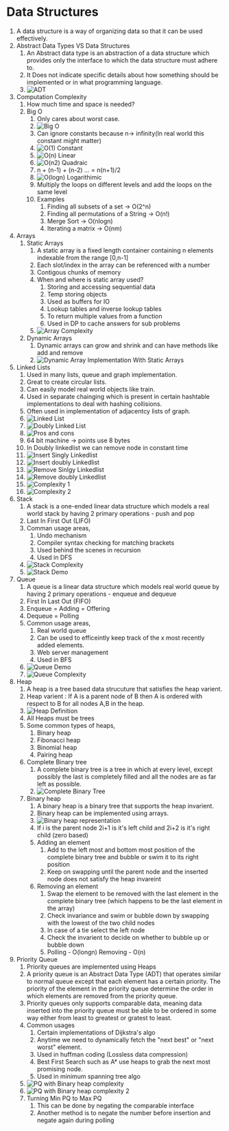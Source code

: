 # Data Structures

1. A data structure is a way of organizing data so that it can be used effectively.
1. Abstract Data Types VS Data Structures
    1. An Abstract data type is an abstraction of a data structure which provides only the interface to which the data structure must adhere to.
    1. It Does not indicate specific details about how something should be implemented or in what programming language.
    1. ![ADT](images/ADT.jpg)
1. Computation Complexity
    1. How much time and space is needed?
    1. Big O
        1. Only cares about worst case.
        1. ![Big O](images/bigo.jpg)
        1. Can ignore constants because n-> infinity(In real world this constant might matter)
        1. ![O(1) Constant](images/o1.jpg)
        1. ![O(n) Linear](images/on.jpg)
        1. ![O(n2) Quadraic](images/on2.jpg)
        1. n + (n-1) + (n-2) ... = n(n+1)/2
        1. ![O(logn) Logarithimic](images/ologn.jpg)
        1. Multiply the loops on different levels and add the loops on the same level
        1. Examples
            1. Finding all subsets of a set -> O(2^n)
            1. Finding all permutations of a String -> O(n!)
            1. Merge Sort -> O(nlogn)
            1. Iterating a matrix -> O(nm)
1. Arrays
    1. Static Arrays
        1. A static array is a fixed length container containing n elements indexable from the range [0,n-1]
        1. Each slot/index in the array can be referenced with a number
        1. Contigous chunks of memory
        1. When and where is static array used?
            1. Storing and accessing sequential data
            1. Temp storing objects
            1. Used as buffers for IO
            1. Lookup tables and inverse lookup tables
            1. To return multiple values from a function
            1. Used in DP to cache answers for sub problems
        1. ![Array Complexity](images/arraycomplexity.jpg)
    1. Dynamic Arrays
        1. Dynamic arrays can grow and shrink and can have methods like add and remove
        1. ![Dynamic Array Implementation With Static Arrays](images/dynamicarrayimpl.jpg)
1. Linked Lists
    1. Used in many lists, queue and graph implementation.
    1. Great to create circular lists.
    1. Can easily model real world objects like train.
    1. Used in separate chainging which is present in certain hashtable implementations to deal with hashing collisions.
    1. Often used in implementation of adjacentcy lists of graph.
    1. ![Linked List](images/linkedlist.jpg)
    1. ![Doubly Linked List](images/doublylinkedlist.jpg)
    1. ![Pros and cons](images/dllsllprosandcons.jpg)
    1. 64 bit machine -> points use 8 bytes
    1. In Doubly linkedlist we can remove node in constant time
    1. ![Insert Singly Linkedlist](images/insertsinglylinkedlist.jpg)
    1. ![Insert doubly Linkedlist](images/insertdoublylinkedlist.jpg)
    1. ![Remove Sinlgy Linkedlist](images/removesinglylinkedlist.jpg)
    1. ![Remove doubly Linkedlist](images/removedoublylinkedlist.jpg)
    1. ![Complexity 1](images/linkedlistcomplexity1.jpg)
    1. ![Complexity 2](images/linkedlistcomplexity2.jpg)
1. Stack
    1. A stack is a one-ended linear data structure which models a real world stack by having 2 primary operations - push and pop
    1. Last In First Out (LIFO)
    1. Comman usage areas,
        1. Undo mechanism
        1. Compiler syntax checking for matching brackets
        1. Used behind the scenes in recursion
        1. Used in DFS
    1. ![Stack Complexity](images/stackComplexity.jpg)
    1. ![Stack Demo](images/stackDemo.jpg)
1. Queue
    1. A queue is a linear data structure which models real world queue by having 2 primary operations - enqueue and dequeue
    1. First In Last Out (FIFO)
    1. Enqueue = Adding = Offering
    1. Dequeue = Polling
    1. Common usage areas,
        1. Real world queue
        1. Can be used to efficeintly keep track of the x most recently added elements.
        1. Web server management
        1. Used in BFS
    1. ![Queue Demo](images/queueDemo.jpg)
    1. ![Queue Complexity](images/queueComplexity.jpg)
1. Heap
    1. A heap is a tree based data strucuture that satisfies the heap varient.
    1. Heap varient : If A is a parent node of B then A is ordered with respect to B for all nodes A,B in the heap.
    1. ![Heap Definition](images/heapDef.jpg)
    1. All Heaps must be trees
    1. Some common types of heaps,
        1. Binary heap
        1. Fibonacci heap
        1. Binomial heap
        1. Pairing heap
    1. Complete Binary tree
        1. A complete binary tree is a tree in which at every level, except possibly the last is completely filled and all the nodes are as far left as possible.
        1. ![Complete Binary Tree](images/completeBinaryTree.jpg)
    1. Binary heap
        1. A binary heap is a binary tree that supports the heap invarient.
        1. Binary heap can be implemented using arrays.
        1. ![Binary heap representation](images/binaryHeapRepresentation.jpg)
        1. If i is the parent node 2i+1 is it's left child and 2i+2 is it's right child (zero based)
        1. Adding an element
            1. Add to the left most and bottom most position of the complete binary tree and bubble or swim it to its right position
            1. Keep on swapping until the parent node and the inserted node does not satisfy the heap invareint
        1. Removing an element
            1. Swap the element to be removed with the last element in the complete binary tree (which happens to be the last element in the array)
            1. Check invariance and swim or bubble down by swapping with the lowest of the two child nodes
            1. In case of a tie select the left node
            1. Check the invarient to decide on whether to bubble up or bubble down
            1. Polling - O(longn) Removing - O(n)
1. Priority Queue
    1. Priority queues are implemented using Heaps
    1. A priority queue is an Abstract Data Type (ADT) that operates similar to normal queue except that each element has a certain priority. The priority of the element in the priority queue determine the order in which elements are removed from the priority queue.
    1. Priority queues only supports comparable data, meaning data inserted into the priority queue must be able to be ordered in some way either from least to greatest or gratest to least.
    1. Common usages
        1. Certain implementations of Dijkstra's algo
        1. Anytime we need to dynamically fetch the "next best" or "next worst" element.
        1. Used in huffman coding (Lossless data compression)
        1. Best First Search such as A* use heaps to grab the next most promising node.
        1. Used in minimum spanning tree algo
    1. ![PQ with Binary heap complexity](images/PQBinHeapComplexity.jpg)
    1. ![PQ with Binary heap complexity 2](images/PQBinHeapComplexisty2.jpg)
    1. Turning Min PQ to Max PQ
        1. This can be done by negating the comparable interface
        1. Another method is to negate the number before insertion and negate again during polling
